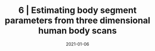 ---
title: "6 | Estimating body segment parameters from three dimensional human body scans"
collection: publications
permalink: /publication/P4-2021-BSP
date: 2021-01-06
venue: 'Engineering'
paperurl: 'https://www.biorxiv.org/content/10.1101/2021.06.06.445011v1.full.pdf'
link: 'https://www.biorxiv.org/content/10.1101/2021.06.06.445011v1'
github: 'https://github.com/pkudzia/Paper-BodySegmentParameter'
citation: '<b>Kudzia P.</b>, Jackson E. , Dumas G. Estimating body segment parameters from three-dimensional human body scans (PrePrint: bioRxiv | in review ). <b>2022</b>'
---